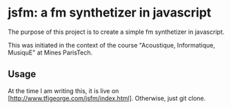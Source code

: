 jsfm: a fm synthetizer in javascript
====================================

The purpose of this project is to create a simple fm synthetizer in javascript.

This was initiated in the context of the course "Acoustique, Informatique, MusiquE" at Mines ParisTech.

Usage
-----

At the time I am writing this, it is live on [http://www.tfjgeorge.com/jsfm/index.html]. Otherwise, just git clone.
